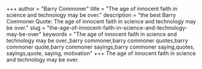 +++
author = "Barry Commoner"
title = "The age of innocent faith in science and technology may be over."
description = "the best Barry Commoner Quote: The age of innocent faith in science and technology may be over."
slug = "the-age-of-innocent-faith-in-science-and-technology-may-be-over"
keywords = "The age of innocent faith in science and technology may be over.,barry commoner,barry commoner quotes,barry commoner quote,barry commoner sayings,barry commoner saying,quotes, sayings,quote, saying, motivation"
+++
The age of innocent faith in science and technology may be over.
